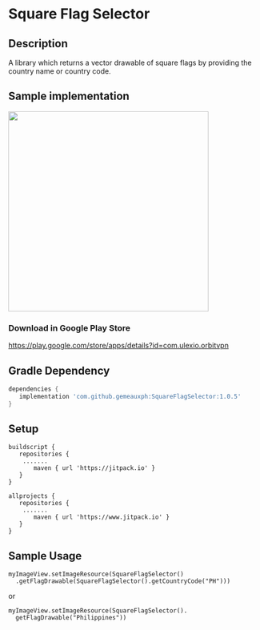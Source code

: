 Square Flag Selector
=============

Description
------------
A library which returns a vector drawable of square flags by providing the country name or country code.

## Sample implementation
<img src="https://i.imgur.com/mnX6W3M.jpg" height="400">

### Download in Google Play Store
https://play.google.com/store/apps/details?id=com.ulexio.orbitvpn

## Gradle Dependency

 ``` gradle
dependencies {
    implementation 'com.github.gemeauxph:SquareFlagSelector:1.0.5'
 }
 ```

## Setup

 ``` 
 buildscript {
    repositories {
     .......
        maven { url 'https://jitpack.io' }
    }
}

allprojects {
    repositories {
     .......
        maven { url 'https://www.jitpack.io' }
    }
}
 ```

## Sample Usage

```
myImageView.setImageResource(SquareFlagSelector()
  .getFlagDrawable(SquareFlagSelector().getCountryCode("PH")))
```

or 

```
myImageView.setImageResource(SquareFlagSelector().
  getFlagDrawable("Philippines"))
```
           

